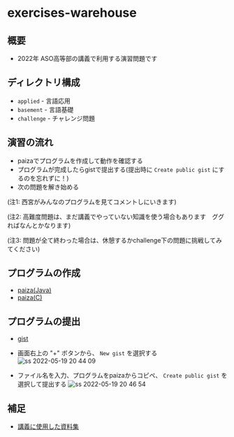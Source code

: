 # exercises-warehouse

## 概要

- 2022年 ASO高等部の講義で利用する演習問題です

## ディレクトリ構成

- `applied`   - 言語応用
- `basement`  - 言語基礎
- `challenge` - チャレンジ問題

## 演習の流れ

- paizaでプログラムを作成して動作を確認する
- プログラムが完成したらgistで提出する(提出時に `Create public gist` にするのを忘れずに！)
- 次の問題を解き始める

(注1: 西宮がみんなのプログラムを見てコメントしにいきます)

(注2: 高難度問題は、まだ講義でやっていない知識を使う場合もあります　ググればなんとかなります)

(注3: 問題が全て終わった場合は、休憩するかchallenge下の問題に挑戦してみてください)


## プログラムの作成

- [paiza(Java)](https://paiza.io/ja/projects/new?language=java)
- [paiza(C)](https://paiza.io/ja/projects/new?language=c)

## プログラムの提出
- [gist](https://gist.github.com/)

- 画面右上の "+" ボタンから、 `New gist` を選択する
![ss 2022-05-19 20 44 09](https://user-images.githubusercontent.com/16466012/169286838-317d7d0c-c7db-411f-8f25-3042dee5a61b.jpg)

- ファイル名を入力、プログラムをpaizaからコピペ、 `Create public gist` を選択して提出する
![ss 2022-05-19 20 46 54](https://user-images.githubusercontent.com/16466012/169287112-184d2db3-7636-4bb2-8818-4944c580faf3.jpg)


## 補足

- [講義に使用した資料集](https://ughvj.com/archives/222)
